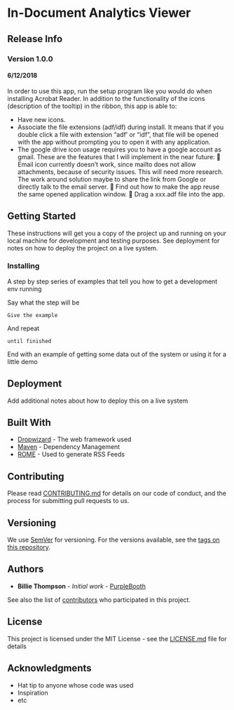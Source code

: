 # In-Document Analytics Viewer

## Release Info

### Version 1.0.0

#### 6/12/2018
In order to use this app, run the setup program like you would do when installing Acrobat Reader. In addition to the functionality of the icons (description of the tooltip) in the ribbon, this app is able to:
-	Have new icons.
-	Associate the file extensions (adf/idf) during install. It means that if you double click a file with extension “adf’ or “idf”, that file will be opened with the app without prompting you to open it with any application.
-	The google drive icon usage requires you to have a google account as gmail.
These are the features that I will implement in the near future:
	Email icon currently doesn’t work, since mailto does not allow attachments, because of security issues.  This will  need more research.  The work around solution maybe to share the link from Google or directly talk to the email server.
	Find out how to make the app reuse the same opened application window.
	Drag a xxx.adf file into the app.


## Getting Started

These instructions will get you a copy of the project up and running on your local machine for development and testing purposes. See deployment for notes on how to deploy the project on a live system.


### Installing

A step by step series of examples that tell you how to get a development env running

Say what the step will be

```
Give the example
```

And repeat

```
until finished
```

End with an example of getting some data out of the system or using it for a little demo


## Deployment

Add additional notes about how to deploy this on a live system

## Built With

* [Dropwizard](http://www.dropwizard.io/1.0.2/docs/) - The web framework used
* [Maven](https://maven.apache.org/) - Dependency Management
* [ROME](https://rometools.github.io/rome/) - Used to generate RSS Feeds

## Contributing

Please read [CONTRIBUTING.md](https://gist.github.com/PurpleBooth/b24679402957c63ec426) for details on our code of conduct, and the process for submitting pull requests to us.

## Versioning

We use [SemVer](http://semver.org/) for versioning. For the versions available, see the [tags on this repository](https://github.com/your/project/tags).

## Authors

* **Billie Thompson** - *Initial work* - [PurpleBooth](https://github.com/PurpleBooth)

See also the list of [contributors](https://github.com/your/project/contributors) who participated in this project.

## License

This project is licensed under the MIT License - see the [LICENSE.md](LICENSE.md) file for details

## Acknowledgments

* Hat tip to anyone whose code was used
* Inspiration
* etc

